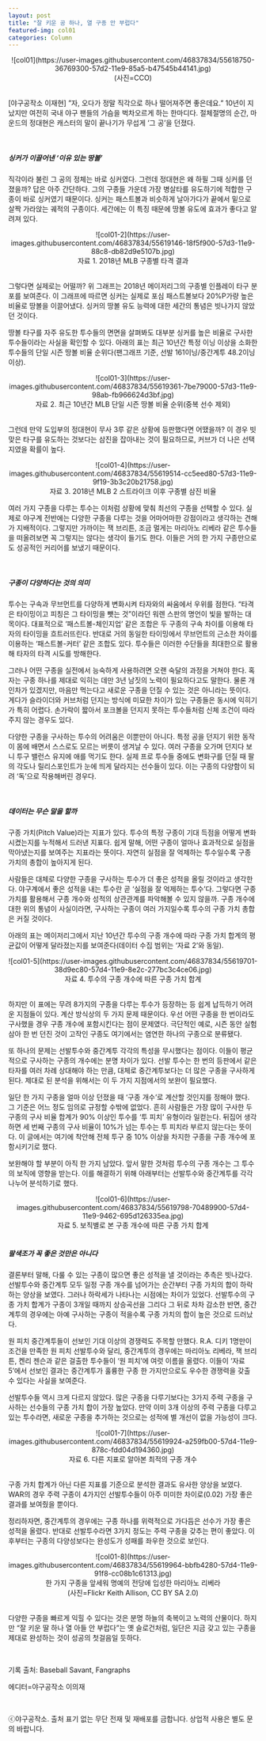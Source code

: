 ```yaml
---
layout: post
title: "잘 키운 공 하나, 열 구종 안 부럽다"
featured-img: col01
categories: Column
---
```


<center>
![col01](https://user-images.githubusercontent.com/46837834/55618750-36769300-57d2-11e9-85a5-b47545b44141.jpg)
</center>
<center>(사진=CCO)</center>

<br>

[야구공작소 이재현] ”자, 오다가 정말 직각으로 하나 떨어져주면 좋은데요.” 10년이 지났지만 여전히 국내 야구 팬들의 가슴을 벅차오르게 하는 한마디다. 절체절명의 순간, 마운드의 정대현은 캐스터의 말이 끝나기가 무섭게 ‘그 공’을 던졌다.

<br>

##### 싱커가 이끌어낸 ‘이유 있는 땅볼’
직각이라 불린 그 공의 정체는 바로 싱커였다. 그런데 정대현은 왜 하필 그때 싱커를 던졌을까? 답은 아주 간단하다. 그의 구종들 가운데 가장 병살타를 유도하기에 적합한 구종이 바로 싱커였기 때문이다. 싱커는 패스트볼과 비슷하게 날아가다가 끝에서 밑으로 살짝 가라앉는 궤적의 구종이다. 세간에는 이 특징 때문에 땅볼 유도에 효과가 좋다고 알려져 있다.

<center>
![col01-2](https://user-images.githubusercontent.com/46837834/55619146-18f5f900-57d3-11e9-88c8-db82d9e5107b.jpg)
</center>
<center>자료 1. 2018년 MLB 구종별 타격 결과</center>

<br>

그렇다면 실제로는 어떨까? 위 그래프는 2018년 메이저리그의 구종별 인플레이 타구 분포를 보여준다. 이 그래프에 따르면 싱커는 실제로 포심 패스트볼보다 20%P가량 높은 비율로 땅볼을 이끌어냈다. 싱커의 땅볼 유도 능력에 대한 세간의 통념은 빗나가지 않았던 것이다.

땅볼 타구를 자주 유도한 투수들의 면면을 살펴봐도 대부분 싱커를 높은 비율로 구사한 투수들이라는 사실을 확인할 수 있다. 아래의 표는 최근 10년간 특정 이닝 이상을 소화한 투수들의 단일 시즌 땅볼 비율 순위다(팬그래프 기준, 선발 161이닝/중간계투 48.2이닝 이상).

<center>
![col01-3](https://user-images.githubusercontent.com/46837834/55619361-7be79000-57d3-11e9-98ab-fb966624d3bf.jpg)
</center>
<center>자료 2. 최근 10년간 MLB 단일 시즌 땅볼 비율 순위(중복 선수 제외)</center>

<br>

그런데 만약 도입부의 정대현이 무사 3루 같은 상황에 등판했다면 어땠을까? 이 경우 빗맞은 타구를 유도하는 것보다는 삼진을 잡아내는 것이 필요하므로, 커브가 더 나은 선택지였을 확률이 높다.

<center>
![col01-4](https://user-images.githubusercontent.com/46837834/55619514-cc5eed80-57d3-11e9-9f19-3b3c20b21758.jpg)
</center>
<center>자료 3. 2018년 MLB 2 스트라이크 이후 구종별 삼진 비율</center>

여러 가지 구종을 다루는 투수는 이처럼 상황에 맞춰 최선의 구종을 선택할 수 있다. 실제로 야구계 전반에는 다양한 구종을 다루는 것을 어마어마한 강점이라고 생각하는 견해가 지배적이다. 그렇지만 가까이는 잭 브리튼, 조금 멀게는 마리아노 리베라 같은 투수들을 떠올려보면 꼭 그렇지는 않다는 생각이 들기도 한다. 이들은 거의 한 가지 구종만으로도 성공적인 커리어를 보냈기 때문이다.

<br>

##### 구종이 다양하다는 것의 의미
투수는 구속과 무브먼트를 다양하게 변화시켜 타자와의 싸움에서 우위를 점한다. “타격은 타이밍이고 피칭은 그 타이밍을 뺏는 것”이라던 워렌 스판의 명언이 빛을 발하는 대목이다. 대표적으로 ‘패스트볼-체인지업’ 같은 조합은 두 구종의 구속 차이를 이용해 타자의 타이밍을 흐트러뜨린다. 반대로 거의 동일한 타이밍에서 무브먼트의 근소한 차이를 이용하는 ‘패스트볼-커터’ 같은 조합도 있다. 투수들은 이러한 수단들을 최대한으로 활용해 타자의 타격 시도를 방해한다.

그러나 어떤 구종을 실전에서 능숙하게 사용하려면 오랜 숙달의 과정을 거쳐야 한다. 혹자는 구종 하나를 제대로 익히는 데만 3년 남짓의 노력이 필요하다고도 말한다. 물론 개인차가 있겠지만, 마음만 먹는다고 새로운 구종을 던질 수 있는 것은 아니라는 뜻이다. 게다가 슬라이더와 커브처럼 던지는 방식에 미묘한 차이가 있는 구종들은 동시에 익히기가 특히 어렵다. 손가락이 짧아서 포크볼을 던지지 못하는 투수들처럼 신체 조건이 따라주지 않는 경우도 있다.

다양한 구종을 구사하는 투수의 어려움은 이뿐만이 아니다. 특정 공을 던지기 위한 동작이 몸에 배면서 스스로도 모르는 버릇이 생겨날 수 있다. 여러 구종을 오가며 던지다 보니 투구 밸런스 유지에 애를 먹기도 한다. 실제 프로 투수들 중에도 변화구를 던질 때 팔의 각도나 릴리스포인트가 눈에 띄게 달라지는 선수들이 있다. 이는 구종의 다양함이 되려 ‘독’으로 작용해버린 경우다.

<br>

##### 데이터는 무슨 말을 할까
구종 가치(Pitch Value)라는 지표가 있다. 투수의 특정 구종이 기대 득점을 어떻게 변화시켰는지를 누적해서 드러낸 지표다. 쉽게 말해, 어떤 구종이 얼마나 효과적으로 실점을 막아냈는지를 보여주는 지표라는 뜻이다. 자연히 실점을 잘 억제하는 투수일수록 구종 가치의 총합이 높아지게 된다.

사람들은 대체로 다양한 구종을 구사하는 투수가 더 좋은 성적을 올릴 것이라고 생각한다. 야구계에서 좋은 성적을 내는 투수란 곧 ‘실점을 잘 억제하는 투수’다. 그렇다면 구종 가치를 활용해서 구종 개수와 성적의 상관관계를 파악해볼 수 있지 않을까. 구종 개수에 대한 위의 통념이 사실이라면, 구사하는 구종이 여러 가지일수록 투수의 구종 가치 총합은 커질 것이다.

아래의 표는 메이저리그에서 지난 10년간 투수의 구종 개수에 따라 구종 가치 합계의 평균값이 어떻게 달라졌는지를 보여준다(데이터 수집 범위는 ‘자료 2’와 동일).

<center>
![col01-5](https://user-images.githubusercontent.com/46837834/55619701-38d9ec80-57d4-11e9-8e2c-277bc3c4ce06.jpg)
</center>
<center>자료 4. 투수의 구종 개수에 따른 구종 가치 합계</center>

<br>

하지만 이 표에는 무려 8가지의 구종을 다루는 투수가 등장하는 등 쉽게 납득하기 어려운 지점들이 있다. 계산 방식상의 두 가지 문제 때문이다. 우선 어떤 구종을 한 번이라도 구사했을 경우 구종 개수에 포함시킨다는 점이 문제였다. 극단적인 예로, 시즌 동안 실험 삼아 한 번 던진 것이 고작인 구종도 여기에서는 염연한 하나의 구종으로 분류됐다. 

또 하나의 문제는 선발투수와 중간계투 각각의 특성을 무시했다는 점이다. 이들이 평균적으로 구사하는 구종의 개수에는 분명 차이가 있다. 선발 투수는 한 번의 등판에서 같은 타자를 여러 차례 상대해야 하는 만큼, 대체로 중간계투보다는 더 많은 구종을 구사하게 된다. 제대로 된 분석을 위해서는 이 두 가지 지점에서의 보완이 필요했다. 

일단 한 가지 구종을 얼마 이상 던졌을 때 ‘구종 개수’로 계산할 것인지를 정해야 했다. 그 기준은 어느 정도 임의로 규정할 수밖에 없었다. 흔히 사람들은 가장 많이 구사한 두 구종의 구사 비율 합계가 90% 이상인 투수를 ‘투 피치’ 유형이라 일컫는다. 뒤집어 생각하면 세 번째 구종의 구사 비율이 10%가 넘는 투수는 투 피치라 부르지 않는다는 뜻이다. 이 글에서는 여기에 착안해 전체 투구 중 10% 이상을 차지한 구종을 구종 개수에 포함시키기로 했다.

보완해야 할 부분이 아직 한 가지 남았다. 앞서 말한 것처럼 투수의 구종 개수는 그 투수의 보직에 영향을 받는다. 이를 해결하기 위해 아래부터는 선발투수와 중간계투를 각각 나누어 분석하기로 했다.

<center>
![col01-6](https://user-images.githubusercontent.com/46837834/55619798-70489900-57d4-11e9-9462-695d126335ea.jpg)
</center>
<center>자료 5. 보직별로 본 구종 개수에 따른 구종 가치 합계</center>

<br>

##### 팔색조가 꼭 좋은 것만은 아니다
결론부터 말해, 다룰 수 있는 구종이 많으면 좋은 성적을 낼 것이라는 추측은 빗나갔다. 선발투수와 중간계투 모두 일정 구종 개수를 넘어가는 순간부터 구종 가치의 합이 하락하는 양상을 보였다. 그러나 하락세가 나타나는 시점에는 차이가 있었다. 선발투수의 구종 가치 합계가 구종이 3개일 때까지 상승곡선을 그리다 그 뒤로 차차 감소한 반면, 중간계투의 경우에는 아예 구사하는 구종이 적을수록 구종 가치의 합이 높은 것으로 드러났다.

원 피치 중간계투들이 선보인 기대 이상의 경쟁력도 주목할 만했다. R.A. 디키 1명만이 조건을 만족한 원 피치 선발투수와 달리, 중간계투의 경우에는 마리아노 리베라, 잭 브리튼, 켄리 젠슨과 같은 걸출한 투수들이 ‘원 피치’에 여럿 이름을 올렸다. 이들이 ‘자료 5’에서 선보인 결과는 중간계투가 훌륭한 구종 한 가지만으로도 우수한 경쟁력을 갖출 수 있다는 사실을 보여준다.

선발투수들 역시 크게 다르지 않았다. 많은 구종을 다루기보다는 3가지 주력 구종을 구사하는 선수들의 구종 가치 합이 가장 높았다. 만약 이미 3개 이상의 주력 구종을 다루고 있는 투수라면, 새로운 구종을 추가하는 것으로는 성적에 별 개선이 없을 가능성이 크다.

<center>
![col01-7](https://user-images.githubusercontent.com/46837834/55619924-a259fb00-57d4-11e9-878c-fdd04d194360.jpg)
</center>
<center>자료 6. 다른 지표로 알아본 최적의 구종 개수</center>

<br>

구종 가치 합계가 아닌 다른 지표를 기준으로 분석한 결과도 유사한 양상을 보였다. WAR의 경우 주력 구종이 4가지인 선발투수들이 아주 미미한 차이로(0.02) 가장 좋은 결과를 보여줬을 뿐이다.

정리하자면, 중간계투의 경우에는 구종 하나를 위력적으로 가다듬은 선수가 가장 좋은 성적을 올렸다. 반대로 선발투수라면 3가지 정도는 주력 구종을 갖추는 편이 좋았다. 이후부터는 구종의 다양성보다는 완성도가 성패를 좌우한 것으로 보인다.

<center>
![col01-8](https://user-images.githubusercontent.com/46837834/55619964-bbfb4280-57d4-11e9-91f8-cc08b1c61313.jpg)
</center>
<center>한 가지 구종을 앞세워 명예의 전당에 입성한 마리아노 리베라</center>
<center>(사진=Flickr Keith Allison, CC BY SA 2.0)</center>

<br>

다양한 구종을 빠르게 익힐 수 있다는 것은 분명 하늘의 축복이고 노력의 산물이다. 하지만 “잘 키운 딸 하나 열 아들 안 부럽다”는 옛 슬로건처럼, 일단은 지금 갖고 있는 구종을 제대로 완성하는 것이 성공의 첫걸음일 듯하다. 

<br>

기록 출처: Baseball Savant, Fangraphs

에디터=야구공작소 이의재

<br>

ⓒ야구공작소. 출처 표기 없는 무단 전재 및 재배포를 금합니다. 상업적 사용은 별도 문의 바랍니다.